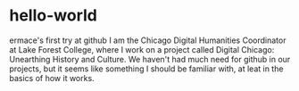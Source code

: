 # hello-world
ermace's first try at github
I am the Chicago Digital Humanities Coordinator at Lake Forest College, where I work on a project called Digital Chicago: Unearthing History and Culture. We haven't had much need for github in our projects, but it seems like something I should be familiar with, at leat in the basics of how it works. 
